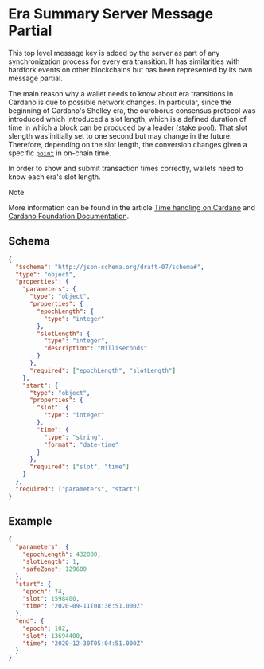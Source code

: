 # Era Summary Server Message Partial

This top level message key is added by the server as part of any synchronization process for every era transition.
It has similarities with hardfork events on other blockchains but has been represented by its own message partial.

The main reason why a wallet needs to know about era transitions in Cardano is due to possible network changes. In particular, since the beginning of Cardano's Shelley era, the ouroborus consensus protocol was introduced which introduced a slot length, which is a defined duration of time in which a block can be produced by a leader (stake pool). That slot slength was initially set to one second but may change in the future. Therefore,
depending on the slot length, the conversion changes given a specific [`point`](../../index.md#event-sequencing-and-synchronization) in on-chain time.

In order to show and submit transaction times correctly, wallets need to know each era's slot length.

> [!NOTE]
> More information can be found in the article [Time handling on Cardano](https://iohk.io/en/blog/posts/2022/12/07/time-handling-on-cardano-part-1-about-ouroboros-and-the-importance-of-determinism/?__cf_chl_tk=Kddmdg0tEnYePJV5tfNsI_zyrJpcZm67K5yVHb96OGI-1720453490-0.0.1.1-4734) and [Cardano Foundation Documentation](https://docs.cardano.org/about-cardano/evolution/eras-and-phases/).

## Schema

```json
{
  "$schema": "http://json-schema.org/draft-07/schema#",
  "type": "object",
  "properties": {
    "parameters": {
      "type": "object",
      "properties": {
        "epochLength": {
          "type": "integer"
        },
        "slotLength": {
          "type": "integer",
          "description": "Milliseconds"
        }
      },
      "required": ["epochLength", "slotLength"]
    },
    "start": {
      "type": "object",
      "properties": {
        "slot": {
          "type": "integer"
        },
        "time": {
          "type": "string",
          "format": "date-time"
        }
      },
      "required": ["slot", "time"]
    }
  },
  "required": ["parameters", "start"]
}
```

## Example

```json
{
  "parameters": {
    "epochLength": 432000,
    "slotLength": 1,
    "safeZone": 129600
  },
  "start": {
    "epoch": 74,
    "slot": 1598400,
    "time": "2020-09-11T08:36:51.000Z"
  },
  "end": {
    "epoch": 102,
    "slot": 13694400,
    "time": "2020-12-30T05:04:51.000Z"
  }
}
```
